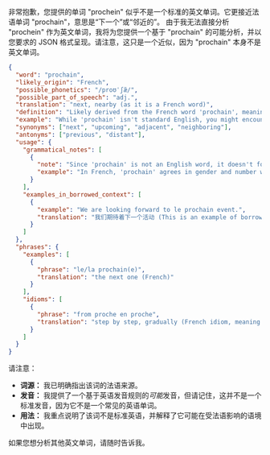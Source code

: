 非常抱歉，您提供的单词 "prochein" 似乎不是一个标准的英文单词。它更接近法语单词 "prochain"，意思是“下一个”或“邻近的”。 由于我无法直接分析 "prochein" 作为英文单词，我将为您提供一个基于 "prochain" 的可能分析，并以您要求的 JSON 格式呈现。请注意，这只是一个近似，因为 "prochain" 本身不是英文单词。

```json
{
  "word": "prochain",
  "likely_origin": "French",
  "possible_phonetics": "/proʊˈʃæ̃/",
  "possible_part_of_speech": "adj.",
  "translation": "next, nearby (as it is a French word)",
  "definition": "Likely derived from the French word 'prochain', meaning 'next' or 'nearby'.  It is not typically used in English.",
  "example": "While 'prochain' isn't standard English, you might encounter it in contexts influenced by French, like 'le prochain weekend' (the next weekend).",
  "synonyms": ["next", "upcoming", "adjacent", "neighboring"],
  "antonyms": ["previous", "distant"],
  "usage": {
    "grammatical_notes": [
      {
        "note": "Since 'prochain' is not an English word, it doesn't follow standard English grammar rules. Its usage would be within French or in contexts borrowing from French.",
        "example": "In French, 'prochain' agrees in gender and number with the noun it modifies (e.g., 'le prochain cours', 'la prochaine fois')."
      }
    ],
    "examples_in_borrowed_context": [
      {
        "example": "We are looking forward to le prochain event.",
        "translation": "我们期待着下一个活动 (This is an example of borrowing the term in an English sentence)."
      }
    ]
  },
  "phrases": {
    "examples": [
      {
        "phrase": "le/la prochain(e)",
        "translation": "the next one (French)"
      }
    ],
    "idioms": [
      {
        "phrase": "from proche en proche",
        "translation": "step by step, gradually (French idiom, meaning 'from near to near')"
      }
    ]
  }
}
```

请注意：

*   **词源：** 我已明确指出该词的法语来源。
*   **发音：** 我提供了一个基于英语发音规则的*可能*发音，但请记住，这并不是一个标准发音，因为它不是一个常见的英语单词。
*   **用法：**  我重点说明了该词不是标准英语，并解释了它可能在受法语影响的语境中出现。

如果您想分析其他英文单词，请随时告诉我。
 